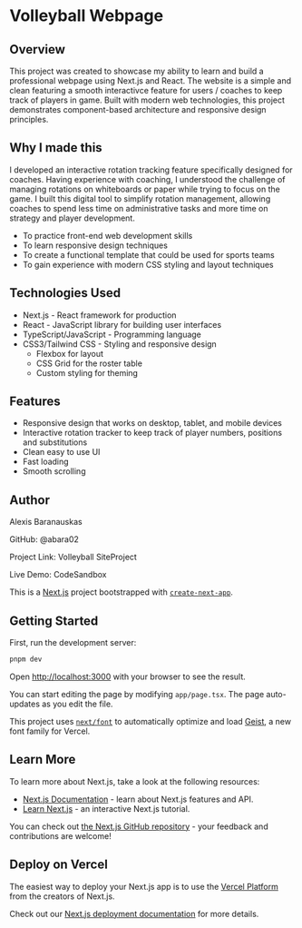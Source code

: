 # Volleyball Webpage

## Overview
This project was created to showcase my ability to learn and build a professional webpage using Next.js and React. The website is a simple and clean featuring a smooth interactivce feature for users / coaches to keep track of players in game. 
Built with modern web technologies, this project demonstrates component-based architecture and responsive design principles.

## Why I made this
I developed an interactive rotation tracking feature specifically designed for coaches. Having experience with coaching, I understood the challenge of managing rotations on whiteboards or paper while trying to focus on the game. I built this digital tool to
simplify rotation management, allowing coaches to spend less time on administrative tasks and more time on strategy and player development.

* To practice front-end web development skills
* To learn responsive design techniques
* To create a functional template that could be used for sports teams
* To gain experience with modern CSS styling and layout techniques

 ## Technologies Used

 * Next.js - React framework for production
 * React - JavaScript library for building user interfaces
 * TypeScript/JavaScript - Programming language
 * CSS3/Tailwind CSS - Styling and responsive design
     * Flexbox for layout
     * CSS Grid for the roster table
     * Custom styling for theming
  
## Features

* Responsive design that works on desktop, tablet, and mobile devices
* Interactive rotation tracker to keep track of player numbers, positions and substitutions
* Clean easy to use UI
* Fast loading
* Smooth scrolling


## Author

Alexis Baranauskas 

GitHub: @abara02

Project Link: Volleyball SiteProject

Live Demo: CodeSandbox


This is a [Next.js](https://nextjs.org) project bootstrapped with [`create-next-app`](https://nextjs.org/docs/app/api-reference/cli/create-next-app).

## Getting Started

First, run the development server:

```bash
pnpm dev
```

Open [http://localhost:3000](http://localhost:3000) with your browser to see the result.

You can start editing the page by modifying `app/page.tsx`. The page auto-updates as you edit the file.

This project uses [`next/font`](https://nextjs.org/docs/app/building-your-application/optimizing/fonts) to automatically optimize and load [Geist](https://vercel.com/font), a new font family for Vercel.

## Learn More

To learn more about Next.js, take a look at the following resources:

- [Next.js Documentation](https://nextjs.org/docs) - learn about Next.js features and API.
- [Learn Next.js](https://nextjs.org/learn) - an interactive Next.js tutorial.

You can check out [the Next.js GitHub repository](https://github.com/vercel/next.js) - your feedback and contributions are welcome!

## Deploy on Vercel

The easiest way to deploy your Next.js app is to use the [Vercel Platform](https://vercel.com/new?utm_medium=default-template&filter=next.js&utm_source=create-next-app&utm_campaign=create-next-app-readme) from the creators of Next.js.

Check out our [Next.js deployment documentation](https://nextjs.org/docs/app/building-your-application/deploying) for more details.
